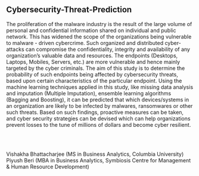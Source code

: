 ## Cybersecurity-Threat-Prediction

The proliferation of the malware industry is the result of the large volume of personal and confidential information shared on individual and public network. This has widened the scope of the organizations being vulnerable to malware - driven cybercrime. Such organized and distributed cyber-attacks can compromise the confidentiality, integrity and availability of any organization’s valuable data and resources. The endpoints (Desktops, Laptops, Mobiles, Servers, etc.) are more vulnerable and hence mainly targeted by the cyber criminals. The aim of this study is to determine the probability of such endpoints being affected by cybersecurity threats, based upon certain characteristics of the particular endpoint. Using the machine learning techniques applied in this study, like missing data analysis and imputation (Multiple Imputation), ensemble learning algorithms (Bagging and Boosting), it can be predicted that which devices/systems in an organization are likely to be infected by malwares, ransomwares or other such threats. Based on such findings, proactive measures can be taken, and cyber security strategies can be devised which can help organizations prevent losses to the tune of millions of dollars and become cyber resilient.








</br>
</br>

Vishakha Bhattacharjee (MS in Business Analytics, Columbia University)  </br>
Piyush Beri (MBA in Business Analytics, Symbiosis Centre for Management & Human Resource Development)
